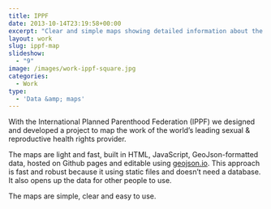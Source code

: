```yaml
---
title: IPPF
date: 2013-10-14T23:19:58+00:00
excerpt: "Clear and simple maps showing detailed information about the IPPF's work in 172 countries. "
layout: work
slug: ippf-map
slideshow:
  - "9"
image: /images/work-ippf-square.jpg
categories:
  - Work
type:
  - 'Data &amp; maps'
---
```

With the International Planned Parenthood Federation (IPPF) we designed and developed a project to map the work of the world&#8217;s leading sexual & reproductive health rights provider.

The maps are light and fast, built in HTML, JavaScript, GeoJson-formatted data, hosted on Github pages and editable using [geojson.io](http://geojson.io/). This approach is fast and robust because it using static files and doesn’t need a database. It also opens up the data for other people to use.

The maps are simple, clear and easy to use.
